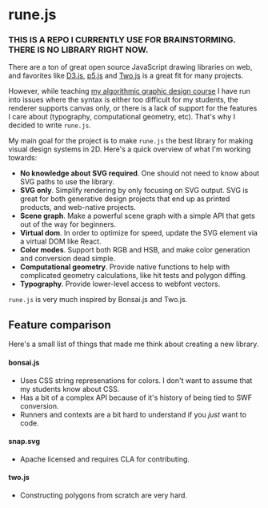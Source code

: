# rune.js

### THIS IS A REPO I CURRENTLY USE FOR BRAINSTORMING. THERE IS NO LIBRARY RIGHT NOW.

There are a ton of great open source JavaScript drawing libraries on web, and favorites like [D3.js](http://d3js.org/), [p5.js](http://p5js.org/) and [Two.js](https://jonobr1.github.io/two.js/) is a great fit for many projects.

However, while teaching [my algorithmic graphic design course](http://printingcode.runemadsen.com) I have run into issues where the syntax is either too difficult for my students, the renderer supports canvas only, or there is a lack of support for the features I care about (typography, computational geometry, etc). That's why I decided to write `rune.js`.

My main goal for the project is to make `rune.js` the best library for making visual design systems in 2D. Here's a quick overview of what I'm working towards:

- **No knowledge about SVG required**. One should not need to know about SVG paths to use the library.
- **SVG only**. Simplify rendering by only focusing on SVG output. SVG is great for both generative design projects that end up as printed products, and web-native projects.
- **Scene graph**. Make a powerful scene graph with a simple API that gets out of the way for beginners.
- **Virtual dom**. In order to optimize for speed, update the SVG element via a virtual DOM like React.
- **Color modes**. Support both RGB and HSB, and make color generation and conversion dead simple.
- **Computational geometry**. Provide native functions to help with complicated geometry calculations, like hit tests and polygon diffing.
- **Typography**. Provide lower-level access to webfont vectors.

`rune.js` is very much inspired by Bonsai.js and Two.js.

## Feature comparison

Here's a small list of things that made me think about creating a new library.

#### bonsai.js

- Uses CSS string represenations for colors. I don't want to assume that my students know about CSS.
- Has a bit of a complex API because of it's history of being tied to SWF conversion.
- Runners and contexts are a bit hard to understand if you *just* want to code.

#### snap.svg

- Apache licensed and requires CLA for contributing.

#### two.js

- Constructing polygons from scratch are very hard.
